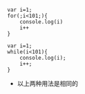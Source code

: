 ```
var i=1;
for(;i<101;){
	console.log(i)
	i++
}
```

```
var i=1;
while(i<101){
	console.log(i);
	i++;
}
```

- 以上两种用法是相同的

